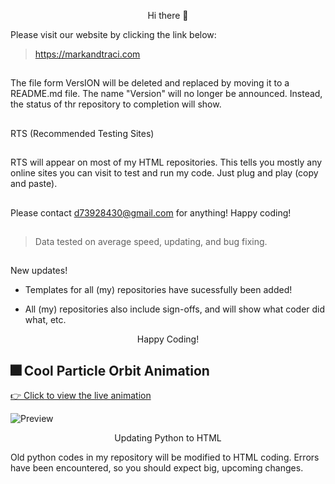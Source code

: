 <p align="center">Hi there 👋

 Please visit our website 
 by clicking the link below:  
>https://markandtraci.com
##
The file form VersION will be deleted and replaced by moving it to a README.md file.
The name "Version" will no longer be announced.
Instead, the status of thr repository to completion will show.
##
RTS (Recommended Testing Sites)
##
RTS will appear on
most of my HTML repositories. This tells you mostly any 
online sites you can visit to test and run my code. Just plug and play (copy and paste).
##
Please contact d73928430@gmail.com for anything!
Happy coding!
##
>Data tested on average speed, updating, and bug fixing.
##
New updates!

* Templates for all (my) repositories have sucessfully been added!

* All (my) repositories also include sign-offs, and will show what coder did what, etc.

<p align="center">Happy Coding!

## 🎆 Cool Particle Orbit Animation

[👉 Click to view the live animation](https://The3DP.github.io/particle-animation/)

![Preview](./preview.gif)  <!-- optional preview -->
<p align="center">Updating Python to HTML

Old python codes in my repository will be modified to HTML coding.
Errors have been encountered, so you should expect big, upcoming changes.

